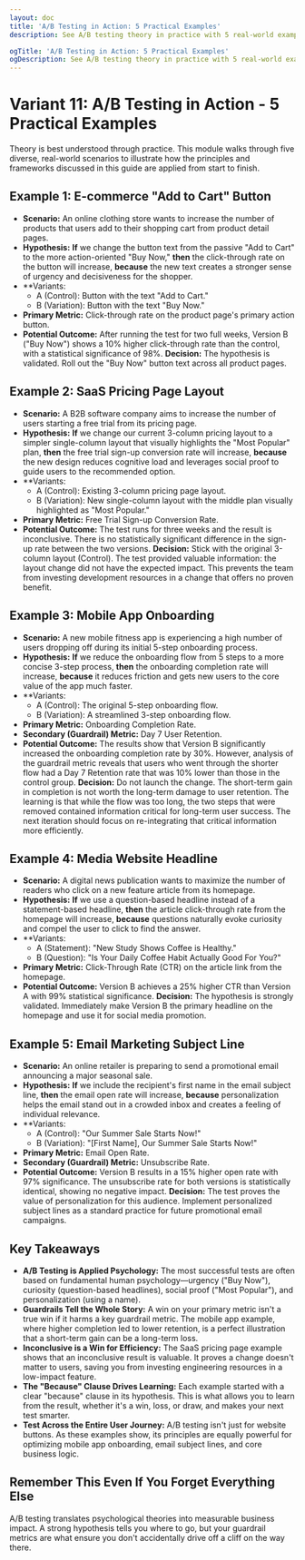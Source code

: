```yaml
---
layout: doc
title: 'A/B Testing in Action: 5 Practical Examples'
description: See A/B testing theory in practice with 5 real-world examples, from e-commerce buttons and SaaS pricing pages to mobile app onboarding and email subject lines.

ogTitle: 'A/B Testing in Action: 5 Practical Examples'
ogDescription: See A/B testing theory in practice with 5 real-world examples, from e-commerce buttons and SaaS pricing pages to mobile app onboarding and email subject lines.
---
```

# Variant 11: A/B Testing in Action - 5 Practical Examples

Theory is best understood through practice. This module walks through five diverse, real-world scenarios to illustrate how the principles and frameworks discussed in this guide are applied from start to finish.

## Example 1: E-commerce "Add to Cart" Button

* **Scenario:** An online clothing store wants to increase the number of products that users add to their shopping cart from product detail pages.
* **Hypothesis:** **If** we change the button text from the passive "Add to Cart" to the more action-oriented "Buy Now," **then** the click-through rate on the button will increase, **because** the new text creates a stronger sense of urgency and decisiveness for the shopper.
* **Variants:
  * A (Control): Button with the text "Add to Cart."
  * B (Variation): Button with the text "Buy Now."
* **Primary Metric:** Click-through rate on the product page's primary action button.
* **Potential Outcome:** After running the test for two full weeks, Version B ("Buy Now") shows a 10% higher click-through rate than the control, with a statistical significance of 98%. **Decision:** The hypothesis is validated. Roll out the "Buy Now" button text across all product pages.

## Example 2: SaaS Pricing Page Layout

* **Scenario:** A B2B software company aims to increase the number of users starting a free trial from its pricing page.
* **Hypothesis:** **If** we change our current 3-column pricing layout to a simpler single-column layout that visually highlights the "Most Popular" plan, **then** the free trial sign-up conversion rate will increase, **because** the new design reduces cognitive load and leverages social proof to guide users to the recommended option.
* **Variants:
  * A (Control): Existing 3-column pricing page layout.
  * B (Variation): New single-column layout with the middle plan visually highlighted as "Most Popular."
* **Primary Metric:** Free Trial Sign-up Conversion Rate.
* **Potential Outcome:** The test runs for three weeks and the result is inconclusive. There is no statistically significant difference in the sign-up rate between the two versions. **Decision:** Stick with the original 3-column layout (Control). The test provided valuable information: the layout change did not have the expected impact. This prevents the team from investing development resources in a change that offers no proven benefit.

## Example 3: Mobile App Onboarding

* **Scenario:** A new mobile fitness app is experiencing a high number of users dropping off during its initial 5-step onboarding process.
* **Hypothesis:** **If** we reduce the onboarding flow from 5 steps to a more concise 3-step process, **then** the onboarding completion rate will increase, **because** it reduces friction and gets new users to the core value of the app much faster.
* **Variants:
  * A (Control): The original 5-step onboarding flow.
  * B (Variation): A streamlined 3-step onboarding flow.
* **Primary Metric:** Onboarding Completion Rate.
* **Secondary (Guardrail) Metric:** Day 7 User Retention.
* **Potential Outcome:** The results show that Version B significantly increased the onboarding completion rate by 30%. However, analysis of the guardrail metric reveals that users who went through the shorter flow had a Day 7 Retention rate that was 10% lower than those in the control group. **Decision:** Do not launch the change. The short-term gain in completion is not worth the long-term damage to user retention. The learning is that while the flow was too long, the two steps that were removed contained information critical for long-term user success. The next iteration should focus on re-integrating that critical information more efficiently.

## Example 4: Media Website Headline

* **Scenario:** A digital news publication wants to maximize the number of readers who click on a new feature article from its homepage.
* **Hypothesis:** **If** we use a question-based headline instead of a statement-based headline, **then** the article click-through rate from the homepage will increase, **because** questions naturally evoke curiosity and compel the user to click to find the answer.
* **Variants:
  * A (Statement): "New Study Shows Coffee is Healthy."
  * B (Question): "Is Your Daily Coffee Habit Actually Good For You?"
* **Primary Metric:** Click-Through Rate (CTR) on the article link from the homepage.
* **Potential Outcome:** Version B achieves a 25% higher CTR than Version A with 99% statistical significance. **Decision:** The hypothesis is strongly validated. Immediately make Version B the primary headline on the homepage and use it for social media promotion.

## Example 5: Email Marketing Subject Line

* **Scenario:** An online retailer is preparing to send a promotional email announcing a major seasonal sale.
* **Hypothesis:** **If** we include the recipient's first name in the email subject line, **then** the email open rate will increase, **because** personalization helps the email stand out in a crowded inbox and creates a feeling of individual relevance.
* **Variants:
  * A (Control): "Our Summer Sale Starts Now!"
  * B (Variation): "[First Name], Our Summer Sale Starts Now!"
* **Primary Metric:** Email Open Rate.
* **Secondary (Guardrail) Metric:** Unsubscribe Rate.
* **Potential Outcome:** Version B results in a 15% higher open rate with 97% significance. The unsubscribe rate for both versions is statistically identical, showing no negative impact. **Decision:** The test proves the value of personalization for this audience. Implement personalized subject lines as a standard practice for future promotional email campaigns.

## Key Takeaways

* **A/B Testing is Applied Psychology:** The most successful tests are often based on fundamental human psychology—urgency ("Buy Now"), curiosity (question-based headlines), social proof ("Most Popular"), and personalization (using a name).
* **Guardrails Tell the Whole Story:** A win on your primary metric isn't a true win if it harms a key guardrail metric. The mobile app example, where higher completion led to lower retention, is a perfect illustration that a short-term gain can be a long-term loss.
* **Inconclusive is a Win for Efficiency:** The SaaS pricing page example shows that an inconclusive result is valuable. It proves a change doesn't matter to users, saving you from investing engineering resources in a low-impact feature.
* **The "Because" Clause Drives Learning:** Each example started with a clear "because" clause in its hypothesis. This is what allows you to learn from the result, whether it's a win, loss, or draw, and makes your next test smarter.
* **Test Across the Entire User Journey:** A/B testing isn't just for website buttons. As these examples show, its principles are equally powerful for optimizing mobile app onboarding, email subject lines, and core business logic.

## Remember This Even If You Forget Everything Else

A/B testing translates psychological theories into measurable business impact. A strong hypothesis tells you where to go, but your guardrail metrics are what ensure you don't accidentally drive off a cliff on the way there.
